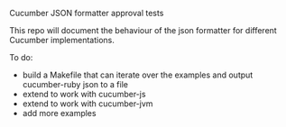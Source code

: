 Cucumber JSON formatter approval tests

This repo will document the behaviour of the json formatter for different Cucumber implementations.

To do:

- build a Makefile that can iterate over the examples and output cucumber-ruby json to a file
- extend to work with cucumber-js
- extend to work with cucumber-jvm
- add more examples
